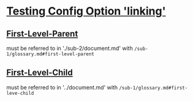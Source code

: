 # [Testing Config Option 'linking'](#testing-config-option-linking)

## [First-Level-Parent](#first-level-parent)

must be referred to in './sub-2/document.md' with `/sub-1/glossary.md#first-level-parent`

## [First-Level-Child](#first-level-child)

must be referred to in '../document.md' with `/sub-1/glossary.md#first-leve-child`

